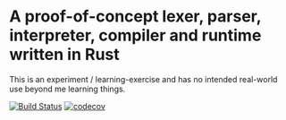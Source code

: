 # A proof-of-concept lexer, parser, interpreter, compiler and runtime written in Rust

This is an experiment / learning-exercise and has no intended real-world use beyond me learning things.

[![Build Status](https://github.com/jbcoe/mylang/workflows/CI/badge.svg)](https://github.com/jbcoe/mylang/actions?workflow=CI)
[![codecov](https://codecov.io/gh/jbcoe/mylang/branch/main/graph/badge.svg?token=xGIHSlOJ4f)](https://codecov.io/gh/jbcoe/mylang)
